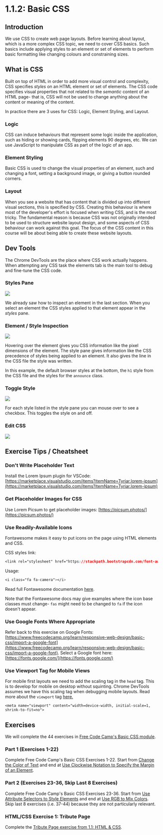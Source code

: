 # 1.1.2: Basic CSS

## Introduction

We use CSS to create web page layouts. Before learning about layout, which is a more complex CSS topic, we need to cover CSS basics. Such basics include applying styles to an element or set of elements to perform basic formatting like changing colours and constraining sizes.

## What is CSS

Built on top of HTML in order to add more visual control and complexity, CSS specifies _styles_ on an HTML element or set of elements. The CSS code specifies visual properties that not related to the _semantic_ content of an HTML page- that is, CSS will not be used to change anything about the content or meaning of the content.

In practice there are 3 uses for CSS: Logic, Element Styling, and Layout.

### **Logic**

CSS can induce behaviours that represent some logic inside the application, such as hiding or showing cards, flipping elements 90 degrees, etc. We can use JavaScript to manipulate CSS as part of the logic of an app.

### **Element Styling**

Basic CSS is used to change the visual properties of an element, such and changing a font, setting a background image, or giving a button rounded corners.

### **Layout**

When you see a website that has content that is divided up into different visual sections, this is specified by CSS. Creating this behaviour is where most of the developer's effort is focused when writing CSS, and is the most tricky. The fundamental reason is because CSS was not originally intended to be used to structure website layout design, and some aspects of CSS behaviour can work against this goal. The focus of the CSS content in this course will be about being able to create these website layouts.

## Dev Tools

The Chrome DevTools are the place where CSS work actually happens. When attempting any CSS task the elements tab is the main tool to debug and fine-tune the CSS code.

### Styles Pane

![](../../.gitbook/assets/dt-css-main.jpg)

We already saw how to inspect an element in the last section. When you select an element the CSS styles applied to that element appear in the _styles_ pane.

### Element / Style Inspection

![](../../.gitbook/assets/dt-css-hover.jpg)

Hovering over the element gives you CSS information like the pixel dimensions of the element. The style pane gives information like the CSS precedence of styles being applied to an element. It also gives the line in the CSS file the style was written.

In this example, the default browser styles at the bottom, the `h1` style from the CSS file and the styles for the `announce` class.

### Toggle Style

![](../../.gitbook/assets/dt-css-check.jpg)

For each style listed in the style pane you can mouse over to see a checkbox. This toggles the style on and off.

### Edit CSS

![](../../.gitbook/assets/dt-css-add.jpg)

## Exercise Tips / Cheatsheet

### Don't Write Placeholder Text

Install the Lorem Ipsum plugin for VSCode: [https://marketplace.visualstudio.com/items?itemName=Tyriar.lorem-ipsum](https://marketplace.visualstudio.com/items?itemName=Tyriar.lorem-ipsum)

### Get Placeholder Images for CSS

Use Lorem Picsum to get placeholder images: [https://picsum.photos/](https://picsum.photos/)

### Use Readily-Available Icons

Fontawesome makes it easy to put icons on the page using HTML elements and CSS.

CSS styles link:

```css
<link rel="stylesheet" href="https://stackpath.bootstrapcdn.com/font-awesome/4.7.0/css/font-awesome.min.css" crossorigin="anonymous">
```

Usage:

```css
<i class="fa fa-camera"></i>
```

Read full Fontawesome documentation [here](https://fontawesome.com/how-to-use/on-the-web/referencing-icons/basic-use).

Note that the Fontawesome docs may give examples where the icon base classes must change- `fas` might need to be changed to `fa` if the icon doesn't appear.

### Use Google Fonts Where Appropriate

Refer back to this exercise on Google Fonts: [https://www.freecodecamp.org/learn/responsive-web-design/basic-css/import-a-google-font](https://www.freecodecamp.org/learn/responsive-web-design/basic-css/import-a-google-font). Select a Google font here: [https://fonts.google.com/](https://fonts.google.com/)

### Use Viewport Tag for Mobile Views

For mobile first layouts we need to add the scaling tag in the `head` tag. This is to develop for mobile on desktop without squinting. Chrome DevTools assumes we have this scaling tag when debugging mobile layouts. Read more about the `viewport` tag [here.](https://developer.mozilla.org/en-US/docs/Web/HTML/Viewport_meta_tag)

```markup
<meta name="viewport" content="width=device-width, initial-scale=1, shrink-to-fit=no">
```

## Exercises

We will complete the 44 exercises in [Free Code Camp's Basic CSS module](https://www.freecodecamp.org/learn/responsive-web-design/basic-css/).

### Part 1 \(Exercises 1-22\)

Complete Free Code Camp's Basic CSS Exercises 1-22. Start from [Change the Color of Text](https://www.freecodecamp.org/learn/responsive-web-design/basic-css/change-the-color-of-text) and end at [Use Clockwise Notation to Specify the Margin of an Element](https://www.freecodecamp.org/learn/responsive-web-design/basic-css/use-clockwise-notation-to-specify-the-margin-of-an-element).

### Part 2 \(Exercises 23-36, Skip Last 8 Exercises\)

Complete Free Code Camp's Basic CSS Exercises 23-36. Start from [Use Attribute Selectors to Style Elements](https://www.freecodecamp.org/learn/responsive-web-design/basic-css/use-attribute-selectors-to-style-elements) and end at [Use RGB to Mix Colors](https://www.freecodecamp.org/learn/responsive-web-design/basic-css/use-rgb-to-mix-colors). Skip last 8 exercises \(i.e. 37-44\) because they are not particularly relevant.

### HTML/CSS Exercise 1: Tribute Page

Complete the [Tribute Page exercise from 1.1: HTML & CSS](./#html-css-exercise-tribute-page).


